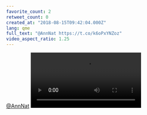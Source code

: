 ```yaml
---
favorite_count: 2
retweet_count: 0
created_at: "2018-08-15T09:42:04.000Z"
lang: qme
full_text: "@AnnNat https://t.co/k6oPxYNZoz"
video_aspect_ratio: 1.25
---
```


[@AnnNat](https://twitter.com/AnnNat)
![Embedded Video](https://twitter-media-coderbyheart.s3.eu-north-1.amazonaws.com/1029664512226549761-DkoaZ-OXgAcNoFE.mp4)
